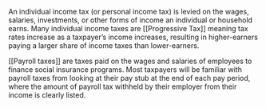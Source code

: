An individual income tax (or personal income tax) is levied on the wages, salaries, investments, or other forms of income an individual or household earns.
Many individual income taxes are [[Progressive Tax]] meaning tax rates increase as a taxpayer’s income increases, resulting in higher-earners paying a larger share of income taxes than lower-earners.

[[Payroll taxes]] are taxes paid on the wages and salaries of employees to finance social insurance programs. Most taxpayers will be familiar with payroll taxes from looking at their pay stub at the end of each pay period, where the amount of payroll tax withheld by their employer from their income is clearly listed.